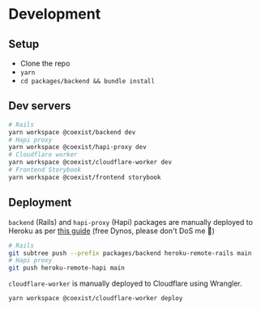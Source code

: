 # Development

## Setup

- Clone the repo
- `yarn`
- `cd packages/backend && bundle install`

## Dev servers

```bash
# Rails
yarn workspace @coexist/backend dev
# Hapi proxy
yarn workspace @coexist/hapi-proxy dev
# Cloudflare worker
yarn workspace @coexist/cloudflare-worker dev
# Frontend Storybook
yarn workspace @coexist/frontend storybook
```

## Deployment

`backend` (Rails) and `hapi-proxy` (Hapi) packages are manually deployed to Heroku as per [this guide](https://medium.com/inato/how-to-setup-heroku-with-yarn-workspaces-d8eac0db0256) (free Dynos, please don't DoS me 🙂)

```bash
# Rails
git subtree push --prefix packages/backend heroku-remote-rails main
# Hapi proxy
git push heroku-remote-hapi main
```

`cloudflare-worker` is manually deployed to Cloudflare using Wrangler.

```bash
yarn workspace @coexist/cloudflare-worker deploy
```
